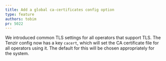 ```yaml
---
title: Add a global ca-certificates config option
type: feature
authors: tobim
pr: 5022
---
```


We introduced common TLS settings for all operators that support TLS. The Tenzir
config now has a key `cacert`, which will set the CA certificate file for all
operators using it. The default for this will be chosen appropriately for the
system.
